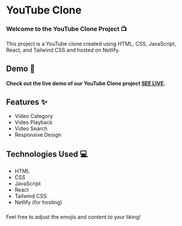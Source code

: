 # YouTube Clone

###  Welcome to the YouTube Clone Project 📺

This project is a YouTube clone created using HTML, CSS, JavaScript, React, and Tailwind CSS and hosted on Netlify.

## Demo 🚀
#### Check out the live demo of our YouTube Clone project [SEE LIVE](https://star-dust-youtube-clone.netlify.app/).

## Features ✨
- Video Category
- Video Playback
- Video Search
- Responsive Design


## Technologies Used 💻
- HTML
- CSS
- JavaScript
- React
- Tailwind CSS
- Netlify (for hosting)


### 
Feel free to adjust the emojis and content to your liking!

